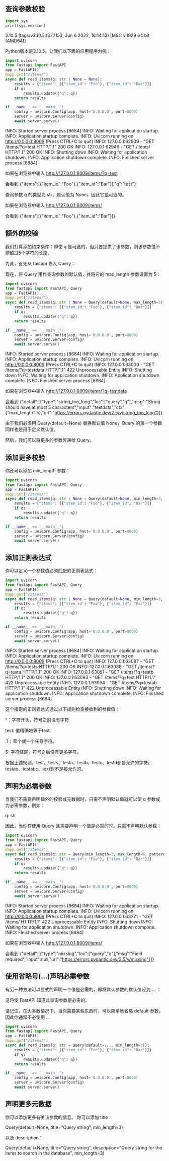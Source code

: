 ## 查询参数校验

```python
import sys
print(sys.version)
```

3.10.5 (tags/v3.10.5:f377153, Jun  6 2022, 16:14:13) [MSC v.1929 64 bit (AMD64)]

Python版本是3.10.5。让我们以下面的应用程序为例：

```python
import uvicorn
from fastapi import FastAPI
app = FastAPI()
@app.get("/items/")
async def read_items(q: str | None = None):
    results = {"items": [{"item_id": "Foo"}, {"item_id": "Bar"}]}
    if q:
        results.update({"q": q})
    return results

if __name__ == '__main__':
    config = uvicorn.Config(app, host='0.0.0.0', port=8009)
    server = uvicorn.Server(config)
    await server.serve()
```
INFO:     Started server process [8684]
INFO:     Waiting for application startup.
INFO:     Application startup complete.
INFO:     Uvicorn running on http://0.0.0.0:8009 (Press CTRL+C to quit)
INFO:     127.0.0.1:62909 - "GET /items/?q=test HTTP/1.1" 200 OK
INFO:     127.0.0.1:62946 - "GET /items/ HTTP/1.1" 200 OK
INFO:     Shutting down
INFO:     Waiting for application shutdown.
INFO:     Application shutdown complete.
INFO:     Finished server process [8684]

如果在浏览器中输入 http://127.0.0.1:8009/items/?q=test

会看到 {"items":[{"item_id":"Foo"},{"item_id":"Bar"}],"q":"test"}

查询参数 q 的类型为 str，默认值为 None，因此它是可选的。

如果在浏览器中输入 http://127.0.0.1:8009/items/

会看到 {"items":[{"item_id":"Foo"},{"item_id":"Bar"}]}

## 额外的校验
我们打算添加约束条件：即使 q 是可选的，但只要提供了该参数，则该参数值不能超过5个字符的长度。

为此，首先从 fastapi 导入 Query：

现在，将 Query 用作查询参数的默认值，并将它的 max_length 参数设置为 5：

```python
import uvicorn
from fastapi import FastAPI, Query
app = FastAPI()
@app.get("/items/")
async def read_items(q: str | None = Query(default=None, max_length=5)):
    results = {"items": [{"item_id": "Foo"}, {"item_id": "Bar"}]}
    if q:
        results.update({"q": q})
    return results

if __name__ == '__main__':
    config = uvicorn.Config(app, host='0.0.0.0', port=8009)
    server = uvicorn.Server(config)
    await server.serve()
```
INFO:     Started server process [8684]
INFO:     Waiting for application startup.
INFO:     Application startup complete.
INFO:     Uvicorn running on http://0.0.0.0:8009 (Press CTRL+C to quit)
INFO:     127.0.0.1:63000 - "GET /items/?q=testdata HTTP/1.1" 422 Unprocessable Entity
INFO:     Shutting down
INFO:     Waiting for application shutdown.
INFO:     Application shutdown complete.
INFO:     Finished server process [8684]

如果在浏览器中输入 http://127.0.0.1:8009/items/?q=testdata

会看到 {"detail":[{"type":"string_too_long","loc":["query","q"],"msg":"String should have at most 5 characters","input":"testdata","ctx":{"max_length":5},"url":"https://errors.pydantic.dev/2.5/v/string_too_long"}]}

由于我们必须用 Query(default=None) 替换默认值 None，Query 的第一个参数同样也是用于定义默认值。

然后，我们可以将更多的参数传递给 Query。

## 添加更多校验

你还可以添加 min_length 参数：
```python
import uvicorn
from fastapi import FastAPI, Query
app = FastAPI()
@app.get("/items/")
async def read_items(q: str | None = Query(default=None, min_length=3, max_length=5)):
    results = {"items": [{"item_id": "Foo"}, {"item_id": "Bar"}]}
    if q:
        results.update({"q": q})
    return results

if __name__ == '__main__':
    config = uvicorn.Config(app, host='0.0.0.0', port=8009)
    server = uvicorn.Server(config)
    await server.serve()
```


## 添加正则表达式

你可以定义一个参数值必须匹配的正则表达式：

```python
import uvicorn
from fastapi import FastAPI, Query
app = FastAPI()
@app.get("/items/")
async def read_items(q: str | None = Query(default=None, min_length=3, max_length=5, pattern="^test.?$")):
    results = {"items": [{"item_id": "Foo"}, {"item_id": "Bar"}]}
    if q:
        results.update({"q": q})
    return results

if __name__ == '__main__':
    config = uvicorn.Config(app, host='0.0.0.0', port=8009)
    server = uvicorn.Server(config)
    await server.serve()
```
INFO:     Started server process [8684]
INFO:     Waiting for application startup.
INFO:     Application startup complete.
INFO:     Uvicorn running on http://0.0.0.0:8009 (Press CTRL+C to quit)
INFO:     127.0.0.1:63087 - "GET /items/?q=tests HTTP/1.1" 200 OK
INFO:     127.0.0.1:63088 - "GET /items/?q=testa HTTP/1.1" 200 OK
INFO:     127.0.0.1:63091 - "GET /items/?q=testb HTTP/1.1" 200 OK
INFO:     127.0.0.1:63093 - "GET /items/?q=text HTTP/1.1" 422 Unprocessable Entity
INFO:     127.0.0.1:63094 - "GET /items/?q=testab HTTP/1.1" 422 Unprocessable Entity
INFO:     Shutting down
INFO:     Waiting for application shutdown.
INFO:     Application shutdown complete.
INFO:     Finished server process [8684]

这个指定的正则表达式通过以下规则检查接收到的参数值：

^：字符开头，符号之前没有字符

test: 值精确地等于test

.?：零个或一个任意字符。 

\$: 字符结尾，符号之后没有更多字符。

根据上述规则，test、tests、testa、testb、testc、testd都是允许的字符。 testab、testabc、text则不是被允许的。

## 声明为必需参数
当我们不需要声明额外的校验或元数据时，只需不声明默认值就可以使 q 参数成为必需参数，例如：

q: str

因此，当你在使用 Query 且需要声明一个值是必需的时，只需不声明默认参数：

```python
import uvicorn
from fastapi import FastAPI, Query
app = FastAPI()
@app.get("/items/")
async def read_items(q: str = Query(min_length=3, max_length=5, pattern="^test.?$")):
    results = {"items": [{"item_id": "Foo"}, {"item_id": "Bar"}]}
    if q:
        results.update({"q": q})
    return results

if __name__ == '__main__':
    config = uvicorn.Config(app, host='0.0.0.0', port=8009)
    server = uvicorn.Server(config)
    await server.serve()
```
INFO:     Started server process [8684]
INFO:     Waiting for application startup.
INFO:     Application startup complete.
INFO:     Uvicorn running on http://0.0.0.0:8009 (Press CTRL+C to quit)
INFO:     127.0.0.1:63271 - "GET /items/ HTTP/1.1" 422 Unprocessable Entity
INFO:     Shutting down
INFO:     Waiting for application shutdown.
INFO:     Application shutdown complete.
INFO:     Finished server process [8684]

如果在浏览器中输入 http://127.0.0.1:8009/items/

会看到 {"detail":[{"type":"missing","loc":["query","q"],"msg":"Field required","input":null,"url":"https://errors.pydantic.dev/2.5/v/missing"}]}

## 使用省略号(...)声明必需参数
有另一种方法可以显式的声明一个值是必需的，即将默认参数的默认值设为 ... ：

这将使 FastAPI 知道此查询参数是必需的。

请记住，在大多数情况下，当你需要某些东西时，可以简单地省略 default 参数，因此你通常不必使用 ... 

```python
import uvicorn
from fastapi import FastAPI, Query
app = FastAPI()
@app.get("/items/")
async def read_items(q: str = Query(default=..., min_length=3)):
    results = {"items": [{"item_id": "Foo"}, {"item_id": "Bar"}]}
    if q:
        results.update({"q": q})
    return results

if __name__ == '__main__':
    config = uvicorn.Config(app, host='0.0.0.0', port=8009)
    server = uvicorn.Server(config)
    await server.serve()
```

## 声明更多元数据
你可以添加更多有关该参数的信息。
你可以添加 title：

Query(default=None, title="Query string", min_length=3)

以及 description：

Query(default=None, title="Query string", description="Query string for the items to search in the database", min_length=3)